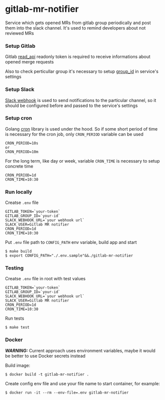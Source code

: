 # gitlab-mr-notifier

Service which gets opened MRs from gitlab group periodically and post them into the slack channel. It's used to remind developers about not reviewed MRs



### Setup Gitlab

Gitlab [read_api](https://docs.gitlab.com/ee/user/project/settings/project_access_tokens.html#create-a-project-access-token) readonly token is required to receive informations about opened merge requests

Also to check perticullar group it's necessary to setup [group_id](https://docs.gitlab.com/ee/user/group/) in service's settings


### Setup Slack

[Slack webhook](https://api.slack.com/messaging/webhooks) is used to send notifications to the particular channel, so it should be configured before and passed to the service's settings

### Setup cron

Golang [cron](github.com/go-co-op/gocron) library is used under the hood. So if some short period of time is necessary for the cron job, only `CRON_PERIOD` variable can be used 

```
CRON_PERIOD=10s
or
CRON_PERIOD=10m
```

For the long term, like day or week, variable `CRON_TIME` is necessary to setup concrete time

```
CRON_PERIOD=1d
CRON_TIME=10:30
```

### Run locally

Creatse `.env` file

```
GITLAB_TOKEN=`your-token`
GITLAB_GROUP_ID=`your-id`
SLACK_WEBHOOK_URL=`your webhook url`
SLACK_USER=Gitlab MR notifier
CRON_PERIOD=1d
CRON_TIME=10:30
```

Put `.env` file path to `CONFIG_PATH` env variable, build app and start

```
$ make build
$ export CONFIG_PATH="./.env.sample"&&./gitlab-mr-notifier
```


### Testing

Creatse `.env` file in root with test values

```
GITLAB_TOKEN=`your-token`
GITLAB_GROUP_ID=`your-id`
SLACK_WEBHOOK_URL=`your webhook url`
SLACK_USER=Gitlab MR notifier
CRON_PERIOD=1d
CRON_TIME=10:30
```

Run tests

```
$ make test
```

### Docker

**_WARNING:_** Current approach uses environment variables, maybe it would be better to use Docker secrets instead

Build image:

```
$ docker build -t gitlab-mr-notifier .
```

Create config env file and use your file name to start container, for example:

```
$ docker run -it --rm --env-file=.env gitlab-mr-notifier
```
